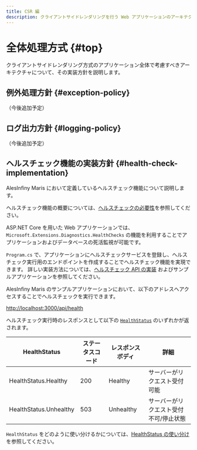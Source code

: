 ```yaml
---
title: CSR 編
description: クライアントサイドレンダリングを行う Web アプリケーションのアーキテクチャについて解説します。
---
```


# 全体処理方式 {#top}

クライアントサイドレンダリング方式のアプリケーション全体で考慮すべきアーキテクチャについて、その実装方針を説明します。

## 例外処理方針 {#exception-policy}

（今後追加予定）

## ログ出力方針 {#logging-policy}

（今後追加予定）

<!-- ### トランザクション管理 -->

<!-- ## 入力値検査方針 {#validation-policy} -->

<!-- ### セキュリティ対策 -->

## ヘルスチェック機能の実装方針 {#health-check-implementation}

AlesInfiny Maris において定義しているヘルスチェック機能について説明します。

ヘルスチェック機能の概要については、[ヘルスチェックの必要性](../overview/dotnet-application-processing-system.md#health-check-necessity)を参照してください。

ASP.NET Core を用いた Web アプリケーションでは、`Microsoft.Extensions.Diagnostics.HealthChecks` の機能を利用することでアプリケーションおよびデータベースの死活監視が可能です。

`Program.cs` で、アプリケーションにヘルスチェックサービスを登録し、ヘルスチェック実行用のエンドポイントを作成することでヘルスチェック機能を実現できます。
詳しい実装方法については、[ヘルスチェック API の実装](../../guidebooks/how-to-develop/dotnet/health-check-api.md) およびサンプルアプリケーションを参照してください。

AlesInfiny Maris のサンプルアプリケーションにおいて、以下のアドレスへアクセスすることでヘルスチェックを実行できます。

<http://localhost:3000/api/health>

ヘルスチェック実行時のレスポンスとして以下の [`HealthStatus`](https://learn.microsoft.com/ja-jp/dotnet/api/microsoft.extensions.diagnostics.healthchecks.healthstatus) のいずれかが返されます。

|      HealthStatus      | ステータスコード | レスポンスボディ |                   詳細                   |
| ---------------------- | ---------------- | ---------------- | ---------------------------------------- |
| HealthStatus.Healthy   | 200              | Healthy          | サーバーがリクエスト受付可能             |
| HealthStatus.Unhealthy | 503              | Unhealthy        | サーバーがリクエスト受付不可/停止状態   |

`HealthStatus` をどのように使い分けるかについては、[HealthStatus の使い分け](../../guidebooks/how-to-develop/dotnet/health-check-api.md#health-status) を参照してください。
